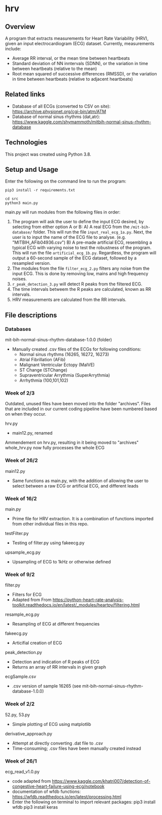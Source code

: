 # hrv

## Overview
A program that extracts measurements for Heart Rate Variability (HRV), given an input electrocardiogram (ECG) dataset. Currently, measurements include:
- Average RR interval, or the mean time between heartbeats
- Standard deviation of NN inntervals (SDNN), or the variation in time between heartbeats (relative to the mean)
- Root mean squared of successive differences (RMSSD), or the variation in time between heartbeats (relative to adjacent heartbeats)

## Related links
- Database of all ECGs (converted to CSV on site): https://archive.physionet.org/cgi-bin/atm/ATM
- Database of normal sinus rhythms (dat,atr): https://www.kaggle.com/shymammoth/mitbih-normal-sinus-rhythm-database

## Technologies
This project was created using Python 3.8.

## Setup and Usage
Enter the following on the command line to run the program:
```
pip3 install -r requirements.txt

cd src
python3 main.py
```

main.py will run modules from the following files in order:
1. The program will ask the user to define the input ECG desired, by selecting from either option A or B:
  A) A real ECG from the `/mit-bih-database/` folder. This will run the file `input_real_ecg_1a.py`. Next, the user is to input the name of the ECG file to analyse. (e.g. "MITBIH_AFib04936.csv")
  B) A pre-made artificial ECG, resembling a typical ECG with varying noise to test the robustness of the program. This will run the file `artificial_ecg_1b.py`.
Regardless, the program will output a 60-second sample of the ECG dataset, followed by a resampled version.
2. The modules from the file `filter_ecg_2.py` filters any noise from the input ECG. This is done by removing low, mains and high frequency noises.
3. `r_peak_detection_3.py` will detect R peaks from the filtered ECG. 
4. The time intervals betweem the R peaks are calculated, known as RR intervals.
5. HRV measurements are calculated from the RR intervals.


## File descriptions
### Databases
mit-bih-normal-sinus-rhythm-database-1.0.0 (folder)
- Manually created .csv files of the ECGs for following conditions:
  - Normal sinus rhythms (16265, 16272, 16273)
  - Atrial Fibrillation (AFib)
  - Malignant Ventricular Ectopy (MalVE)
  - ST Change (STChange)
  - Supraventricular Arrythmia (SuperArrythmia)
  - Arrhythmia (100,101,102)

### Week of 2/3
Outdated, unused files have been moved into the folder "archives".
Files that are included in our current coding pipeline have been numbered based on when they occur.

hrv.py
- main12.py, renamed

Ammendement on hrv.py, resulting in it being moved to "archives"
whole_hrv.py now fully processes the whole ECG

### Week of 26/2
main12.py
- Same functions as main.py, with the addition of allowing the user to select between a raw ECG or artificial ECG, and different leads

### Week of 16/2
main.py
- Prime file for HRV extraction. It is a combination of functions imported from other individual files in this repo.

testFilter.py
- Testing of filter.py using fakeecg.py

upsample_ecg.py
- Upsampling of ECG to 1kHz or otherwise defined

### Week of 9/2
filter.py
- Filters for ECG
- Adapted from From https://python-heart-rate-analysis-toolkit.readthedocs.io/en/latest/_modules/heartpy/filtering.html

resample_ecg.py
- Resampling of ECG at different frequencies

fakeecg.py
- Articifial creation of ECG

peak_detection.py
- Detection and indication of R peaks of ECG
- Returns an array of RR intervals in given graph

ecgSample.csv
- .csv version of sample 16265 (see mit-bih-normal-sinus-rhythm-database-1.0.0)

### Week of 2/2
52.py, 53.py
- Simple plotting of ECG using matplotlib

derivative_approach.py
- Attempt at directly converting .dat file to .csv
- Time-consuming; .csv files have been manually created instead

### Week of 26/1
ecg_read_v1.0.py
- code adapted from https://www.kaggle.com/khatri007/detection-of-congestive-heart-failure-using-ecg/notebook
- documentation of wfdb functions: https://wfdb.readthedocs.io/en/latest/processing.html
- Enter the following on terminal to import relevant packages:
pip3 install wfdb
pip3 install keras
